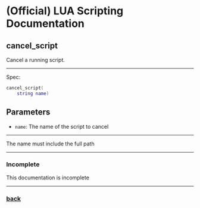 
# (Official) LUA Scripting Documentation

## cancel_script

Cancel a running script.

___

Spec:

```lua
cancel_script(
	string name)
```

## Parameters

- `name`: The name of the script to cancel

___

The name must include the full path

___

### Incomplete

This documentation is incomplete

___

### [back](../other)
